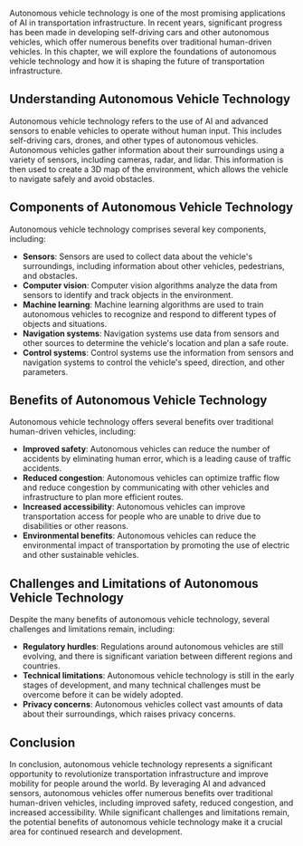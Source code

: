 

Autonomous vehicle technology is one of the most promising applications of AI in transportation infrastructure. In recent years, significant progress has been made in developing self-driving cars and other autonomous vehicles, which offer numerous benefits over traditional human-driven vehicles. In this chapter, we will explore the foundations of autonomous vehicle technology and how it is shaping the future of transportation infrastructure.

Understanding Autonomous Vehicle Technology
-------------------------------------------

Autonomous vehicle technology refers to the use of AI and advanced sensors to enable vehicles to operate without human input. This includes self-driving cars, drones, and other types of autonomous vehicles. Autonomous vehicles gather information about their surroundings using a variety of sensors, including cameras, radar, and lidar. This information is then used to create a 3D map of the environment, which allows the vehicle to navigate safely and avoid obstacles.

Components of Autonomous Vehicle Technology
-------------------------------------------

Autonomous vehicle technology comprises several key components, including:

* **Sensors**: Sensors are used to collect data about the vehicle's surroundings, including information about other vehicles, pedestrians, and obstacles.
* **Computer vision**: Computer vision algorithms analyze the data from sensors to identify and track objects in the environment.
* **Machine learning**: Machine learning algorithms are used to train autonomous vehicles to recognize and respond to different types of objects and situations.
* **Navigation systems**: Navigation systems use data from sensors and other sources to determine the vehicle's location and plan a safe route.
* **Control systems**: Control systems use the information from sensors and navigation systems to control the vehicle's speed, direction, and other parameters.

Benefits of Autonomous Vehicle Technology
-----------------------------------------

Autonomous vehicle technology offers several benefits over traditional human-driven vehicles, including:

* **Improved safety**: Autonomous vehicles can reduce the number of accidents by eliminating human error, which is a leading cause of traffic accidents.
* **Reduced congestion**: Autonomous vehicles can optimize traffic flow and reduce congestion by communicating with other vehicles and infrastructure to plan more efficient routes.
* **Increased accessibility**: Autonomous vehicles can improve transportation access for people who are unable to drive due to disabilities or other reasons.
* **Environmental benefits**: Autonomous vehicles can reduce the environmental impact of transportation by promoting the use of electric and other sustainable vehicles.

Challenges and Limitations of Autonomous Vehicle Technology
-----------------------------------------------------------

Despite the many benefits of autonomous vehicle technology, several challenges and limitations remain, including:

* **Regulatory hurdles**: Regulations around autonomous vehicles are still evolving, and there is significant variation between different regions and countries.
* **Technical limitations**: Autonomous vehicle technology is still in the early stages of development, and many technical challenges must be overcome before it can be widely adopted.
* **Privacy concerns**: Autonomous vehicles collect vast amounts of data about their surroundings, which raises privacy concerns.

Conclusion
----------

In conclusion, autonomous vehicle technology represents a significant opportunity to revolutionize transportation infrastructure and improve mobility for people around the world. By leveraging AI and advanced sensors, autonomous vehicles offer numerous benefits over traditional human-driven vehicles, including improved safety, reduced congestion, and increased accessibility. While significant challenges and limitations remain, the potential benefits of autonomous vehicle technology make it a crucial area for continued research and development.
